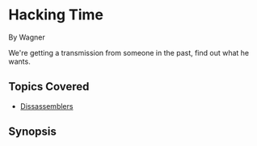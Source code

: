# Hacking Time


By Wagner



We're getting a transmission from someone in the past, find out what he wants.
## Topics Covered

- [Dissassemblers](/reverse-engineering/what-are-disassemblers/)
## Synopsis

